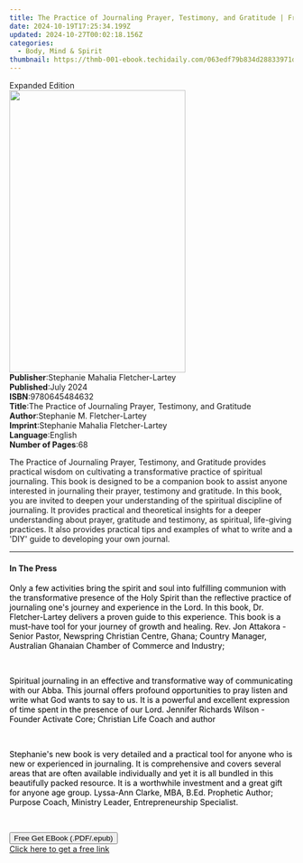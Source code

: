 ```yaml
---
title: The Practice of Journaling Prayer, Testimony, and Gratitude | Free Book
date: 2024-10-19T17:25:34.199Z
updated: 2024-10-27T00:02:18.156Z
categories:
  - Body, Mind & Spirit
thumbnail: https://thmb-001-ebook.techidaily.com/063edf79b834d28833971d9e08009078b50df570e1da468871aa5502003a9e10.jpg
---
```

<main id="book-container">
  <div class="flex flex-col">
    <div class="book-brief flex-1 py-6 px-4 sm:p-6 md:py-10 md:px-8">
      <!-- brief-->
      <div class="book-brief-main">Expanded Edition</div>
    </div>
    <div
      class="book-meta-info flex-1 grid gap-4 col-start-1 col-end-3 row-start-1 sm:mb-6 sm:grid-cols-4 lg:gap-6 lg:col-start-2 lg:row-end-6 lg:row-span-6 lg:mb-0"
    >
      <div
        class="book-meta-info-left place-content-center mt-4 p-4 text-sm leading-6 col-start-2 col-span-2 dark:text-slate-400"
      >
        <img
          class="w-full h-500 object-cover rounded-lg sm:h-255 sm:col-span-2 lg:col-span-full"
          src="https://img-001-ebook.techidaily.com/fe6f1ca652542db71dd5814eb926048b9d21098ab10e9544ee9150a743bed0c5.jpg"
          alt=""
          width="312"
          height="500"
        />
      </div>
      <div
        class="book-meta-info-right mt-2 col-start-1 row-start-2 col-span-3 self-center"
      >
        <!-- meta data  -->
        <div class="flex flex-col px-4 md:px-8">
          <div class="flex-1">
            <strong>Publisher</strong>:<span class="px-2"
              >Stephanie Mahalia Fletcher-Lartey</span
            >
          </div>
          <div class="flex-1">
            <strong>Published</strong>:<span class="px-2">July 2024</span>
          </div>
          <div class="flex-1">
            <strong>ISBN</strong>:<span class="px-2">9780645484632</span>
          </div>
          <div class="flex-1">
            <strong>Title</strong>:<span class="px-2"
              >The Practice of Journaling Prayer, Testimony, and Gratitude</span
            >
          </div>
          <div class="flex-1">
            <strong>Author</strong>:<span class="px-2"
              >Stephanie M. Fletcher-Lartey</span
            >
          </div>
          <div class="flex-1">
            <strong>Imprint</strong>:<span class="px-2"
              >Stephanie Mahalia Fletcher-Lartey</span
            >
          </div>
          <div class="flex-1">
            <strong>Language</strong>:<span class="px-2">English</span>
          </div>
          <div class="flex-1">
            <strong>Number of Pages</strong>:<span class="px-2">68</span>
          </div>
        </div>
      </div>
    </div>
    <div class="book-description flex-1 py-6 px-4 sm:p-6 md:py-10 md:px-8">
      <div class="book-description-main">
        <div accordion-content="" id="description">
          <p>
            The Practice of Journaling Prayer, Testimony, and Gratitude provides
            practical wisdom on cultivating a transformative practice of
            spiritual journaling. This book is designed to be a companion book
            to assist anyone interested in journaling their prayer, testimony
            and gratitude. In this book, you are invited to deepen your
            understanding of the spiritual discipline of journaling. It provides
            practical and theoretical insights for a deeper understanding about
            prayer, gratitude and testimony, as spiritual, life-giving
            practices. It also provides practical tips and examples of what to
            write and a 'DIY' guide to developing your own journal.
          </p>
        </div>
      </div>
    </div>
    <div class="book-excerpts flex-1 py-6 px-4 sm:p-6 md:py-10 md:px-8">
      <!-- excerpts-->
      <div class="book-excerpts-main">
        <hr />
        <h4 class="placeholder placeholder-heading">
          <span>In The Press</span>
        </h4>
        <p></p>
        <p>
          <span style="color: rgba(0, 0, 0, 1)"
            >Only a few activities bring the spirit and soul into fulfilling
            communion with the transformative presence of the Holy Spirit than
            the reflective practice of journaling one's journey and experience
            in the Lord. In this book, Dr. Fletcher-Lartey delivers a proven
            guide to this experience. This book is a must-have tool for your
            journey of growth and healing. Rev. Jon Attakora - Senior </span
          ><span style="color: rgba(0, 0, 0, 1)"
            >Pastor, Newspring Christian Centre, Ghana</span
          ><span style="color: rgba(0, 0, 0, 1)"
            >; Country Manager, Australian Ghanaian Chamber of Commerce and
            Industry;
          </span>
        </p>
        <p><br /></p>
        <p>
          <span style="color: rgba(0, 0, 0, 1)"
            >Spiritual journaling in an effective and transformative way of
            communicating with our Abba. This journal offers profound
            opportunities to pray listen and write what God wants to say to us.
            It is a powerful and excellent expression of time spent in the
            presence of our Lord. Jennifer Richards Wilson - Founder Activate
            Core; Christian Life Coach and author</span
          >
        </p>
        <p><br /></p>
        <p>
          <span style="color: rgba(0, 0, 0, 1)"
            >Stephanie's new book is very detailed and a practical tool for
            anyone who is new or experienced in journaling. It is comprehensive
            and covers several areas that are often available individually and
            yet it is all bundled in this beautifully packed resource.&nbsp;It
            is a worthwhile investment and a great gift for anyone age group.
            Lyssa-Ann Clarke, MBA, B.Ed. Prophetic Author; Purpose Coach,
            Ministry Leader, Entrepreneurship Specialist.</span
          >
        </p>
        <p><br /></p>
        <p><span style="background-color: rgba(255, 255, 255, 0)"> </span></p>
        <p></p>
      </div>
    </div>
    <div
      class="book-about-author flex-1 py-6 px-4 sm:p-6 md:py-10 md:px-8"
    ></div>
    <div class="book-free-get flex-1 py-6 px-4 sm:p-6 md:py-10 md:px-8">
      <button
        id="btn-free-get"
        class="bg-blue-500 hover:bg-blue-700 text-white font-bold py-2 px-4 rounded"
      >
        Free Get EBook (.PDF/.epub)
      </button>
      <div id="countdown-display" class="px-2 text-lg mt-2"></div>
      <a
        id="free-link"
        class="hidden bg-blue-500 hover:bg-blue-700 text-white font-bold py-2 px-4 rounded"
        href="https://www.ebooks.com/en-us/book/211416759/the-practice-of-journaling-prayer-testimony-and-gratitude/stephanie-m-fletcher-lartey/"
        target="_blank"
        >Click here to get a free link</a
      >
    </div>
    <script>
      let countdownTime = 0;
      let countdownInterval = null;
      document
        .getElementById('btn-free-get')
        .addEventListener('click', startCountdown);
      function startCountdown() {
        countdownTime = new Date().getTime() + 60000 * 3;
        countdownInterval = setInterval(updateCountdown, 1000);
        document.getElementById('btn-free-get').disabled = true;
        document
          .getElementById('btn-free-get')
          .classList.add('bg-gray-500', 'cursor-not-allowed');
      }
      function updateCountdown() {
        let currentTime = new Date().getTime();
        let timeLeft = countdownTime - currentTime;
        let secondsLeft = Math.floor(timeLeft / 1000);
        document.getElementById('countdown-display').innerHTML =
          `Remaining time: ${secondsLeft} seconds.`;
        if (secondsLeft <= 0) {
          clearInterval(countdownInterval);
          document.getElementById('btn-free-get').classList.add('hidden');
          document.getElementById('free-link').classList.remove('hidden');
          document.getElementById('countdown-display').innerHTML = '';
        }
      }
    </script>
  </div>
</main>

<ins class="adsbygoogle"
      style="display:block"
      data-ad-client="ca-pub-7571918770474297"
      data-ad-slot="8358498916"
      data-ad-format="auto"
      data-full-width-responsive="true"></ins>
    